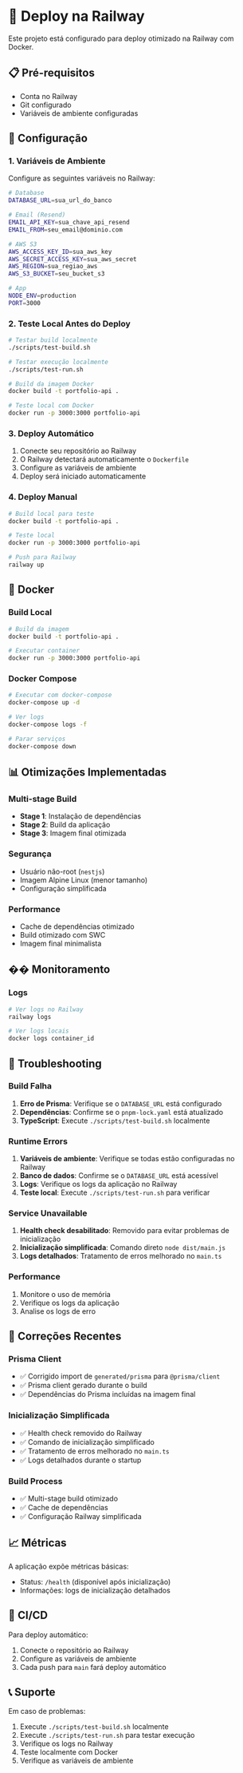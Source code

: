 # 🚀 Deploy na Railway

Este projeto está configurado para deploy otimizado na Railway com Docker.

## 📋 Pré-requisitos

- Conta no Railway
- Git configurado
- Variáveis de ambiente configuradas

## 🔧 Configuração

### 1. Variáveis de Ambiente

Configure as seguintes variáveis no Railway:

```bash
# Database
DATABASE_URL=sua_url_do_banco

# Email (Resend)
EMAIL_API_KEY=sua_chave_api_resend
EMAIL_FROM=seu_email@dominio.com

# AWS S3
AWS_ACCESS_KEY_ID=sua_aws_key
AWS_SECRET_ACCESS_KEY=sua_aws_secret
AWS_REGION=sua_regiao_aws
AWS_S3_BUCKET=seu_bucket_s3

# App
NODE_ENV=production
PORT=3000
```

### 2. Teste Local Antes do Deploy

```bash
# Testar build localmente
./scripts/test-build.sh

# Testar execução localmente
./scripts/test-run.sh

# Build da imagem Docker
docker build -t portfolio-api .

# Teste local com Docker
docker run -p 3000:3000 portfolio-api
```

### 3. Deploy Automático

1. Conecte seu repositório ao Railway
2. O Railway detectará automaticamente o `Dockerfile`
3. Configure as variáveis de ambiente
4. Deploy será iniciado automaticamente

### 4. Deploy Manual

```bash
# Build local para teste
docker build -t portfolio-api .

# Teste local
docker run -p 3000:3000 portfolio-api

# Push para Railway
railway up
```

## 🐳 Docker

### Build Local

```bash
# Build da imagem
docker build -t portfolio-api .

# Executar container
docker run -p 3000:3000 portfolio-api
```

### Docker Compose

```bash
# Executar com docker-compose
docker-compose up -d

# Ver logs
docker-compose logs -f

# Parar serviços
docker-compose down
```

## 📊 Otimizações Implementadas

### Multi-stage Build

- **Stage 1**: Instalação de dependências
- **Stage 2**: Build da aplicação
- **Stage 3**: Imagem final otimizada

### Segurança

- Usuário não-root (`nestjs`)
- Imagem Alpine Linux (menor tamanho)
- Configuração simplificada

### Performance

- Cache de dependências otimizado
- Build otimizado com SWC
- Imagem final minimalista

## �� Monitoramento

### Logs

```bash
# Ver logs no Railway
railway logs

# Ver logs locais
docker logs container_id
```

## 🚨 Troubleshooting

### Build Falha

1. **Erro de Prisma**: Verifique se o `DATABASE_URL` está configurado
2. **Dependências**: Confirme se o `pnpm-lock.yaml` está atualizado
3. **TypeScript**: Execute `./scripts/test-build.sh` localmente

### Runtime Errors

1. **Variáveis de ambiente**: Verifique se todas estão configuradas no Railway
2. **Banco de dados**: Confirme se o `DATABASE_URL` está acessível
3. **Logs**: Verifique os logs da aplicação no Railway
4. **Teste local**: Execute `./scripts/test-run.sh` para verificar

### Service Unavailable

1. **Health check desabilitado**: Removido para evitar problemas de inicialização
2. **Inicialização simplificada**: Comando direto `node dist/main.js`
3. **Logs detalhados**: Tratamento de erros melhorado no `main.ts`

### Performance

1. Monitore o uso de memória
2. Verifique os logs da aplicação
3. Analise os logs de erro

## 🔧 Correções Recentes

### Prisma Client

- ✅ Corrigido import de `generated/prisma` para `@prisma/client`
- ✅ Prisma client gerado durante o build
- ✅ Dependências do Prisma incluídas na imagem final

### Inicialização Simplificada

- ✅ Health check removido do Railway
- ✅ Comando de inicialização simplificado
- ✅ Tratamento de erros melhorado no `main.ts`
- ✅ Logs detalhados durante o startup

### Build Process

- ✅ Multi-stage build otimizado
- ✅ Cache de dependências
- ✅ Configuração Railway simplificada

## 📈 Métricas

A aplicação expõe métricas básicas:

- Status: `/health` (disponível após inicialização)
- Informações: logs de inicialização detalhados

## 🔄 CI/CD

Para deploy automático:

1. Conecte o repositório ao Railway
2. Configure as variáveis de ambiente
3. Cada push para `main` fará deploy automático

## 📞 Suporte

Em caso de problemas:

1. Execute `./scripts/test-build.sh` localmente
2. Execute `./scripts/test-run.sh` para testar execução
3. Verifique os logs no Railway
4. Teste localmente com Docker
5. Verifique as variáveis de ambiente
